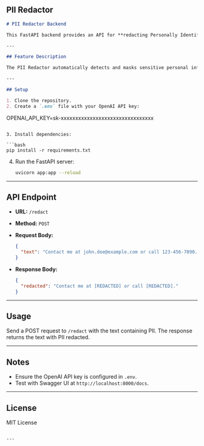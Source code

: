
##  PII Redactor

```markdown
# PII Redactor Backend

This FastAPI backend provides an API for **redacting Personally Identifiable Information (PII)** from text using the `newberryai` package.

---

## Feature Description

The PII Redactor automatically detects and masks sensitive personal information such as names, emails, phone numbers, addresses, and other identifiers from input text to protect privacy.

---

## Setup

1. Clone the repository.
2. Create a `.env` file with your OpenAI API key:

````

OPENAI\_API\_KEY=sk-xxxxxxxxxxxxxxxxxxxxxxxxxxxxxxxx

````

3. Install dependencies:

```bash
pip install -r requirements.txt
````

4. Run the FastAPI server:

   ```bash
   uvicorn app:app --reload
   ```

---

## API Endpoint

* **URL:** `/redact`

* **Method:** `POST`

* **Request Body:**

  ```json
  {
    "text": "Contact me at john.doe@example.com or call 123-456-7890."
  }
  ```

* **Response Body:**

  ```json
  {
    "redacted": "Contact me at [REDACTED] or call [REDACTED]."
  }
  ```

---

## Usage

Send a POST request to `/redact` with the text containing PII. The response returns the text with PII redacted.

---

## Notes

* Ensure the OpenAI API key is configured in `.env`.
* Test with Swagger UI at `http://localhost:8000/docs`.

---

## License

MIT License

````

---